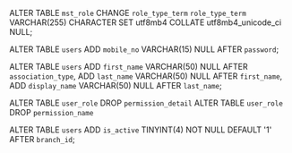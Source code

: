 ALTER TABLE `mst_role` CHANGE `role_type_term` `role_type_term` VARCHAR(255) CHARACTER SET utf8mb4 COLLATE utf8mb4_unicode_ci NULL;


ALTER TABLE `users` ADD `mobile_no` VARCHAR(15) NULL AFTER `password`;

ALTER TABLE `users` ADD `first_name` VARCHAR(50) NULL AFTER `association_type`, ADD `last_name` VARCHAR(50) NULL AFTER `first_name`, ADD `display_name` VARCHAR(50) NULL AFTER `last_name`;


ALTER TABLE `user_role` DROP `permission_detail`
ALTER TABLE `user_role` DROP `permission_name`


ALTER TABLE `users` ADD `is_active` TINYINT(4) NOT NULL DEFAULT '1' AFTER `branch_id`;
